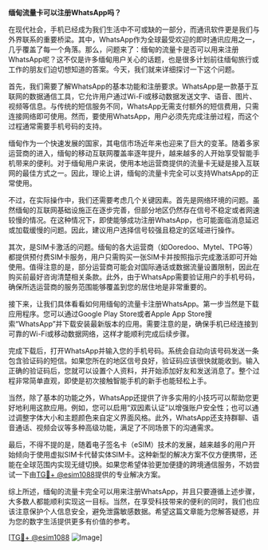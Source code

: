 **缅甸流量卡可以注册WhatsApp吗？**

在现代社会，手机已经成为我们生活中不可或缺的一部分，而通讯软件更是我们与外界联系的重要桥梁。其中，WhatsApp作为全球最受欢迎的即时通讯应用之一，几乎覆盖了每一个角落。那么，问题来了：缅甸的流量卡是否可以用来注册WhatsApp呢？这不仅是许多缅甸用户关心的话题，也是很多计划前往缅甸旅行或工作的朋友们迫切想知道的答案。今天，我们就来详细探讨一下这个问题。

首先，我们需要了解WhatsApp的基本功能和注册要求。WhatsApp是一款基于互联网的数据通信工具，它允许用户通过Wi-Fi或移动数据发送文字、语音、图片、视频等信息。与传统的短信服务不同，WhatsApp无需支付额外的短信费用，只需连接网络即可使用。然而，要使用WhatsApp，用户必须先完成注册过程，而这个过程通常需要手机号码的支持。

缅甸作为一个快速发展的国家，其电信市场近年来也迎来了巨大的变革。随着多家运营商的进入，缅甸的移动互联网覆盖率逐年提升，越来越多的人开始享受智能手机带来的便利。对于缅甸用户来说，使用本地运营商提供的流量卡无疑是接入互联网的最佳方式之一。因此，理论上讲，缅甸的流量卡完全可以支持WhatsApp的正常使用。

不过，在实际操作中，我们还需要考虑几个关键因素。首先是网络环境的问题。虽然缅甸的互联网基础设施正在逐步完善，但部分地区仍然存在信号不稳定或者网速较慢的情况。在这种情况下，即使能够成功注册WhatsApp，也可能面临消息延迟或加载缓慢的问题。因此，建议用户选择信号较强且稳定的区域进行操作。

其次，是SIM卡激活的问题。缅甸的各大运营商（如Ooredoo、Mytel、TPG等）都提供预付费SIM卡服务，用户只需购买一张SIM卡并按照指示完成激活即可开始使用。值得注意的是，部分运营商可能会对国际通话或数据流量设置限制，因此在购买前最好咨询清楚相关条款。此外，由于WhatsApp需要验证用户的手机号码，确保所选运营商的服务范围能够覆盖到您的居住地是非常重要的。

接下来，让我们具体看看如何用缅甸的流量卡注册WhatsApp。第一步当然是下载应用程序。您可以通过Google Play Store或者Apple App Store搜索“WhatsApp”并下载安装最新版本的应用。需要注意的是，确保手机已经连接到可靠的Wi-Fi或移动数据网络，这样才能顺利完成后续步骤。

完成下载后，打开WhatsApp并输入您的手机号码。系统会自动向该号码发送一条包含验证码的短信。如果您所在的地区信号良好，验证码应该很快就能收到。输入正确的验证码后，您就可以设置个人资料，并开始添加好友和发送消息了。整个过程非常简单直观，即使是初次接触智能手机的新手也能轻松上手。

当然，除了基本的功能之外，WhatsApp还提供了许多实用的小技巧可以帮助您更好地利用这款应用。例如，您可以启用“双因素认证”以增强账户安全性；也可以通过调整字体大小和主题颜色来自定义界面风格。此外，WhatsApp还支持群聊、语音通话、视频会议等多种高级功能，满足了不同场景下的沟通需求。

最后，不得不提的是，随着电子签名卡（eSIM）技术的发展，越来越多的用户开始倾向于使用虚拟SIM卡代替实体SIM卡。这种新型的解决方案不仅方便携带，还能在全球范围内实现无缝切换。如果您希望体验更加便捷的跨境通信服务，不妨尝试一下由[TG💪+ @esim1088](https://t.me/s/esim1088)提供的专业解决方案。

综上所述，缅甸的流量卡完全可以用来注册WhatsApp，并且只要遵循上述步骤，大多数人都能顺利实现这一目标。当然，在享受科技带来的便利的同时，我们也应该注意保护个人信息安全，避免泄露敏感数据。希望这篇文章能为您解答疑惑，并为您的数字生活提供更多有价值的参考。

[[TG💪+ @esim1088](https://t.me/s/esim1088) ![Image](https://i.postimg.cc/4NQfJmqS/Snipaste-2025-05-13-00-14-12.png)]